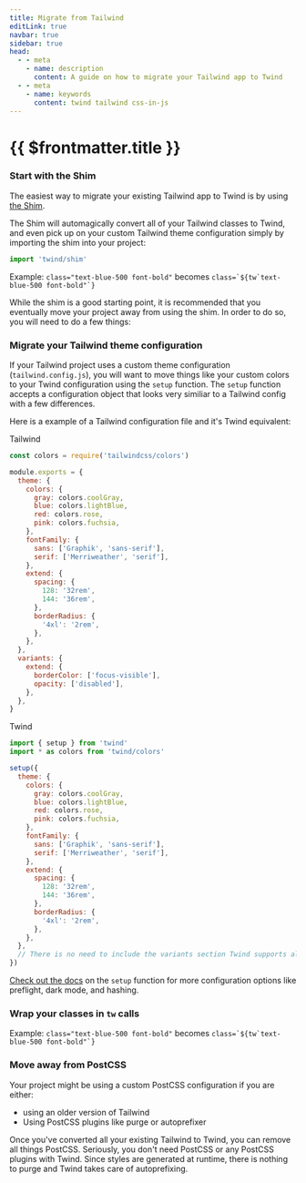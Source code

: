 ```yaml
---
title: Migrate from Tailwind
editLink: true
navbar: true
sidebar: true
head:
  - - meta
    - name: description
      content: A guide on how to migrate your Tailwind app to Twind
  - - meta
    - name: keywords
      content: twind tailwind css-in-js
---
```


# {{ $frontmatter.title }}

### Start with the Shim

The easiest way to migrate your existing Tailwind app to Twind is by using [the Shim](#link-to-shim).

The Shim will automagically convert all of your Tailwind classes to Twind, and even pick up on your custom Tailwind theme configuration simply by importing the shim into your project:

```js
import 'twind/shim'
```

Example: `class="text-blue-500 font-bold"` becomes `` class=`${tw`text-blue-500 font-bold"`} ``

While the shim is a good starting point, it is recommended that you eventually move your project away from using the shim. In order to do so, you will need to do a few things:

### Migrate your Tailwind theme configuration

If your Tailwind project uses a custom theme configuration (`tailwind.config.js`), you will want to move things like your custom colors to your Twind configuration using the `setup` function. The `setup` function accepts a configuration object that looks very similiar to a Tailwind config with a few differences.

Here is a example of a Tailwind configuration file and it's Twind equivalent:

Tailwind

```js
const colors = require('tailwindcss/colors')

module.exports = {
  theme: {
    colors: {
      gray: colors.coolGray,
      blue: colors.lightBlue,
      red: colors.rose,
      pink: colors.fuchsia,
    },
    fontFamily: {
      sans: ['Graphik', 'sans-serif'],
      serif: ['Merriweather', 'serif'],
    },
    extend: {
      spacing: {
        128: '32rem',
        144: '36rem',
      },
      borderRadius: {
        '4xl': '2rem',
      },
    },
  },
  variants: {
    extend: {
      borderColor: ['focus-visible'],
      opacity: ['disabled'],
    },
  },
}
```

Twind

```js
import { setup } from 'twind'
import * as colors from 'twind/colors'

setup({
  theme: {
    colors: {
      gray: colors.coolGray,
      blue: colors.lightBlue,
      red: colors.rose,
      pink: colors.fuchsia,
    },
    fontFamily: {
      sans: ['Graphik', 'sans-serif'],
      serif: ['Merriweather', 'serif'],
    },
    extend: {
      spacing: {
        128: '32rem',
        144: '36rem',
      },
      borderRadius: {
        '4xl': '2rem',
      },
    },
  },
  // There is no need to include the variants section Twind supports all variants plus more with no additional configuration required
})
```

[Check out the docs](https://twind.dev/docs/handbook/advanced/setup.html) on the `setup` function for more configuration options like preflight, dark mode, and hashing.

### Wrap your classes in `tw` calls

Example: `class="text-blue-500 font-bold"` becomes `` class=`${tw`text-blue-500 font-bold"`} ``

### Move away from PostCSS

Your project might be using a custom PostCSS configuration if you are either:

- using an older version of Tailwind
- Using PostCSS plugins like purge or autoprefixer

Once you've converted all your existing Tailwind to Twind, you can remove all things PostCSS. Seriously, you don't need PostCSS or any PostCSS plugins with Twind. Since styles are generated at runtime, there is nothing to purge and Twind takes care of autoprefixing.
